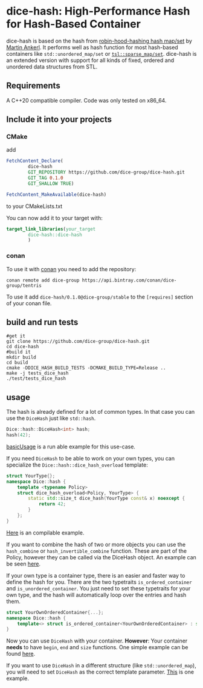 # dice-hash: High-Performance Hash for Hash-Based Container

dice-hash is based on the hash from [robin-hood-hashing hash map/set](https://github.com/martinus/robin-hood-hashing) by [Martin Ankerl](https://martin.ankerl.com/). It performs well as hash function for most hash-based containers like `std::unordered_map/set` or [`tsl::sparse_map/set`](https://github.com/Tessil/sparse-map). 
dice-hash is an extended version with support for all kinds of fixed, ordered and unordered data structures from STL. 

## Requirements

A C++20 compatible compiler. Code was only tested on x86_64.

## Include it into your projects 

### CMake

add 
```cmake
FetchContent_Declare(
        dice-hash
        GIT_REPOSITORY https://github.com/dice-group/dice-hash.git
        GIT_TAG 0.1.0
        GIT_SHALLOW TRUE)

FetchContent_MakeAvailable(dice-hash)
```

to your CMakeLists.txt

You can now add it to your target with:
```cmake
target_link_libraries(your_target
        dice-hash::dice-hash
        )
```

### conan
To use it with [conan](https://conan.io/) you need to add the repository:
```shell
conan remote add dice-group https://api.bintray.com/conan/dice-group/tentris
```

To use it add `dice-hash/0.1.0@dice-group/stable` to the `[requires]` section of your conan file.

## build and run tests

```shell
#get it 
git clone https://github.com/dice-group/dice-hash.git
cd dice-hash
#build it
mkdir build
cd build
cmake -DDICE_HASH_BUILD_TESTS -DCMAKE_BUILD_TYPE=Release ..
make -j tests_dice_hash
./test/tests_dice_hash
```

## usage
The hash is already defined for a lot of common types. In that case you can use the `DiceHash` just like `std::hash`.
```c++
Dice::hash::DiceHash<int> hash;
hash(42);
```
[basicUsage](examples/basicUsage.cpp) is a run able example for this use-case.

If you need `DiceHash` to be able to work on your own types, you can specialize the `Dice::hash::dice_hash_overload` template:
```c++
struct YourType{};
namespace Dice::hash {
    template <typename Policy>
    struct dice_hash_overload<Policy, YourType> {
        static std::size_t dice_hash(YourType const& x) noexcept {
            return 42;
        }
    };
}
```
[Here](examples/customType.cpp) is an compilable example. 

If you want to combine the hash of two or more objects you can use the
`hash_combine` or `hash_invertible_combine` function.
These are part of the Policy, however they can be called via the DiceHash object.
An example can be seen [here](examples/combineHashes.cpp).

If your own type is a container type, there is an easier and faster way to define the hash for you.
There are the two typetraits `is_ordered_container` and `is_unordered_container`.
You just need to set these typetraits for your own type, and the hash will automatically loop over the entries and hash them.
```c++
struct YourOwnOrderedContainer{...};
namespace Dice::hash {
    template<> struct is_ordered_container<YourOwnOrderedContainer> : std::true_type {};
}
```
Now you can use `DiceHash` with your container.
__However__:
Your container __needs__ to have `begin`, `end` and `size` functions.
One simple example can be found [here](examples/customContainer.cpp).

If you want to use `DiceHash` in a different structure (like `std::unordered_map`), you will need to set `DiceHash` as the correct template parameter.
[This](examples/usageForUnorderedSet.cpp) is one example.